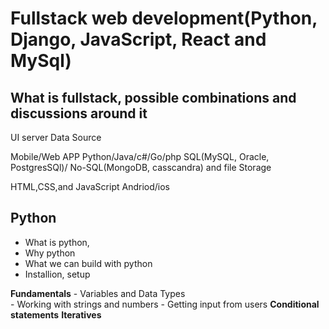 # Fullstack web development(Python, Django, JavaScript, React and MySql)


## What is fullstack, possible combinations and discussions around it
  UI                       server                    Data Source 

  Mobile/Web APP          Python/Java/c#/Go/php      SQL(MySQL, Oracle, PostgresSQl)/
                                                     No-SQL(MongoDB, casscandra) and file Storage 


  HTML,CSS,and JavaScript 
  Andriod/ios

  

## Python
  
  - What is python,
  - Why python 
  - What we can build with python
  - Installion, setup 

  **Fundamentals**
    - Variables and Data Types  
    - Working with strings and numbers 
    - Getting input from users 
  **Conditional statements**
  **Iteratives**
  


